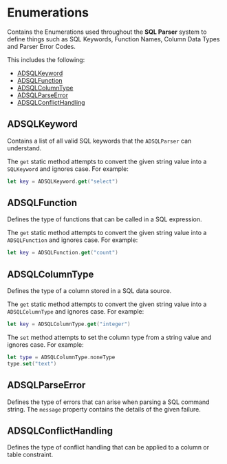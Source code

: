 #  Enumerations

Contains the Enumerations used throughout the **SQL Parser** system to define things such as SQL Keywords, Function Names, Column Data Types and Parser Error Codes.

This includes the following:

* [ADSQLKeyword](#ADSQLKeyword)
* [ADSQLFunction](#ADSQLFunction)
* [ADSQLColumnType](#ADSQLColumnType)
* [ADSQLParseError](#ADSQLParseError)
* [ADSQLConflictHandling](#ADSQLConflictHandling)

<a name="ADSQLKeyword"></a>
## ADSQLKeyword

Contains a list of all valid SQL keywords that the `ADSQLParser` can understand.

The `get` static method attempts to convert the given string value into a `SQLKeyword` and ignores case. For example:

```swift
let key = ADSQLKeyword.get("select")
```

<a name="ADSQLFunction"></a>
## ADSQLFunction

Defines the type of functions that can be called in a SQL expression.

The `get` static method attempts to convert the given string value into a `ADSQLFunction` and ignores case. For example:

```swift
let key = ADSQLFunction.get("count")
```

<a name="ADSQLColumnType"></a>
## ADSQLColumnType

Defines the type of a column stored in a SQL data source.

The `get` static method attempts to convert the given string value into a `ADSQLColumnType` and ignores case. For example:

```swift
let key = ADSQLColumnType.get("integer")
```

The `set` method attempts to set the column type from a string value and ignores case. For example:

```swift
let type = ADSQLColumnType.noneType
type.set("text")
```

<a name="ADSQLParseError"></a>
## ADSQLParseError

Defines the type of errors that can arise when parsing a SQL command string. The `message` property contains the details of the given failure.

<a name="ADSQLConflictHandling"></a>
## ADSQLConflictHandling

Defines the type of conflict handling that can be applied to a column or table constraint.